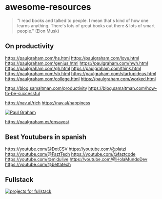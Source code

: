 # awesome-resources
> "I read books and talked to people. I mean that's kind of how one learns anything. There's lots of great books out there & lots of smart people." (Elon Musk)
## On productivity

https://paulgraham.com/hs.html
https://paulgraham.com/love.html
https://paulgraham.com/genius.html
https://paulgraham.com/hwh.html
https://paulgraham.com/gh.html
https://paulgraham.com/think.html
https://paulgraham.com/vb.html
https://paulgraham.com/startupideas.html
https://paulgraham.com/college.html
https://paulgraham.com/worked.html

https://blog.samaltman.com/productivity
https://blog.samaltman.com/how-to-be-successful

https://nav.al/rich
https://nav.al/happiness

[![Paul Graham](https://pbs.twimg.com/media/E1vS9WwWUAEYYaR?format=jpg&name=medium)](https://paulgraham.com/articles.html)

https://paulgraham.es/ensayos/ 

## Best Youtubers in spanish
https://youtube.com/@DotCSV
https://youtube.com/@platzi
https://youtube.com/@FaztTech
https://youtube.com/@faztcode
https://youtube.com/@midulive
https://youtube.com/@HolaMundoDev
https://youtube.com/@bettatech


## Fullstack

[![projects for fullstack](http://img.youtube.com/vi/Osy0yuxuEOw/0.jpg)](https://www.youtube.com/watch?v=Osy0yuxuEOw)
